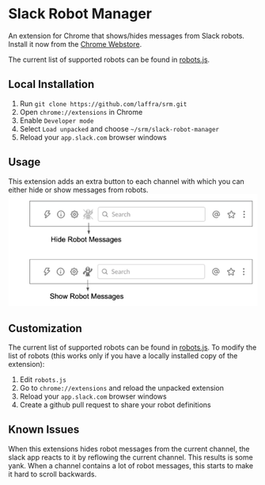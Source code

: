 # Slack Robot Manager

An extension for Chrome that shows/hides messages from Slack robots. Install it now from the [Chrome Webstore](https://chrome.google.com/webstore/detail/slack-robot-manager/cpgfllbbckconcoilhneahalpafjgocj).

The current list of supported robots can be found in [robots.js](slack-robot-manager/robots.js).

## Local Installation

1. Run `git clone https://github.com/laffra/srm.git`
2. Open `chrome://extensions` in Chrome
3. Enable `Developer mode`
4. Select `Load unpacked` and choose `~/srm/slack-robot-manager`
5. Reload your `app.slack.com` browser windows

## Usage

This extension adds an extra button to each channel with which you can either hide or show messages from robots.
![alt text](images/usage.png)

## Customization

The current list of supported robots can be found in [robots.js](robots.js). To modify the list of robots (this works only if you have a locally installed copy of the extension):

1. Edit `robots.js`
2. Go to `chrome://extensions` and reload the unpacked extension
3. Reload your `app.slack.com` browser windows
4. Create a github pull request to share your robot definitions

## Known Issues

When this extensions hides robot messages from the current channel, the slack app reacts to it by reflowing the current channel. This results is some yank. When a channel contains a lot of robot messages, this starts to make it hard to scroll backwards.
